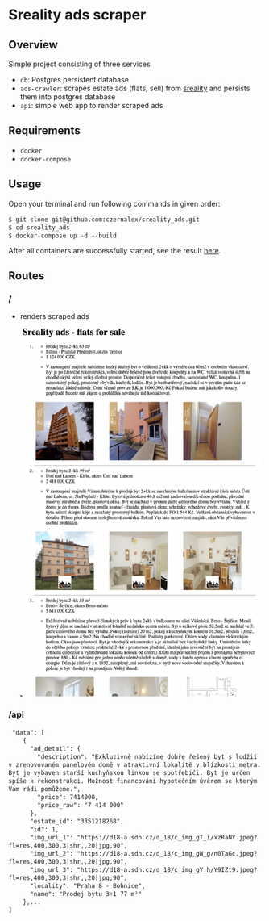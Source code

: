 # Sreality ads scraper

## Overview
Simple project consisting of three services
- `db`: Postgres persistent database
- `ads-crawler`: scrapes estate ads (flats, sell) from [sreality](https://www.sreality.cz) and persists them into postgres database
- `api`: simple web app to render scraped ads

## Requirements
- `docker`
- `docker-compose`

## Usage
Open your terminal and run following commands in given order:
```
$ git clone git@github.com:czernalex/sreality_ads.git
$ cd sreality_ads
$ docker-compose up -d --build
```
After all containers are successfully started, see the result [here](http://localhost:8080).

## Routes
### /
- renders scraped ads
![route-screenshot](./data/route.png)
### /api
```
 "data": [
    {
      "ad_detail": {
        "description": "Exkluzivně nabízíme dobře řešený byt s lodžií v zrenovovaném panelovém domě v atraktivní lokalitě v blízkosti metra. Byt je vybaven starší kuchyňskou linkou se spotřebiči. Byt je určen spíše k rekonstrukci. Možnost financování hypotéčním úvěrem se kterým Vám rádi pomůžeme.",
        "price": 7414000,
        "price_raw": "7 414 000"
      },
      "estate_id": "3351218268",
      "id": 1,
      "img_url_1": "https://d18-a.sdn.cz/d_18/c_img_gT_i/xzRaNY.jpeg?fl=res,400,300,3|shr,,20|jpg,90",
      "img_url_2": "https://d18-a.sdn.cz/d_18/c_img_gW_g/n0TaGc.jpeg?fl=res,400,300,3|shr,,20|jpg,90",
      "img_url_3": "https://d18-a.sdn.cz/d_18/c_img_gY_h/Y9IZt9.jpeg?fl=res,400,300,3|shr,,20|jpg,90",
      "locality": "Praha 8 - Bohnice",
      "name": "Prodej bytu 3+1 77 m²"
    },...
]
```